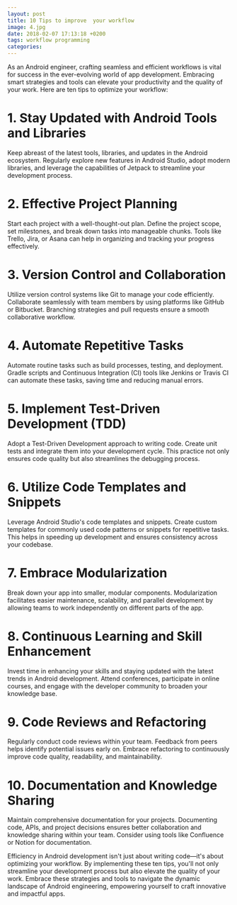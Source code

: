 ```yaml
---
layout: post
title: 10 Tips to improve  your workflow
image: 4.jpg
date: 2018-02-07 17:13:18 +0200
tags: workflow programming
categories:
---
```

As an Android engineer, crafting seamless and efficient workflows is vital for success in the ever-evolving world of app development. Embracing smart strategies and tools can elevate your productivity and the quality of your work. Here are ten tips to optimize your workflow:

# 1. Stay Updated with Android Tools and Libraries
Keep abreast of the latest tools, libraries, and updates in the Android ecosystem. Regularly explore new features in Android Studio, adopt modern libraries, and leverage the capabilities of Jetpack to streamline your development process.

# 2. Effective Project Planning
Start each project with a well-thought-out plan. Define the project scope, set milestones, and break down tasks into manageable chunks. Tools like Trello, Jira, or Asana can help in organizing and tracking your progress effectively.

# 3. Version Control and Collaboration
Utilize version control systems like Git to manage your code efficiently. Collaborate seamlessly with team members by using platforms like GitHub or Bitbucket. Branching strategies and pull requests ensure a smooth collaborative workflow.

# 4. Automate Repetitive Tasks
Automate routine tasks such as build processes, testing, and deployment. Gradle scripts and Continuous Integration (CI) tools like Jenkins or Travis CI can automate these tasks, saving time and reducing manual errors.

# 5. Implement Test-Driven Development (TDD)
Adopt a Test-Driven Development approach to writing code. Create unit tests and integrate them into your development cycle. This practice not only ensures code quality but also streamlines the debugging process.

# 6. Utilize Code Templates and Snippets
Leverage Android Studio's code templates and snippets. Create custom templates for commonly used code patterns or snippets for repetitive tasks. This helps in speeding up development and ensures consistency across your codebase.

# 7. Embrace Modularization
Break down your app into smaller, modular components. Modularization facilitates easier maintenance, scalability, and parallel development by allowing teams to work independently on different parts of the app.

# 8. Continuous Learning and Skill Enhancement
Invest time in enhancing your skills and staying updated with the latest trends in Android development. Attend conferences, participate in online courses, and engage with the developer community to broaden your knowledge base.

# 9. Code Reviews and Refactoring
Regularly conduct code reviews within your team. Feedback from peers helps identify potential issues early on. Embrace refactoring to continuously improve code quality, readability, and maintainability.

# 10. Documentation and Knowledge Sharing
Maintain comprehensive documentation for your projects. Documenting code, APIs, and project decisions ensures better collaboration and knowledge sharing within your team. Consider using tools like Confluence or Notion for documentation.

Efficiency in Android development isn't just about writing code—it's about optimizing your workflow. By implementing these ten tips, you'll not only streamline your development process but also elevate the quality of your work. Embrace these strategies and tools to navigate the dynamic landscape of Android engineering, empowering yourself to craft innovative and impactful apps.

